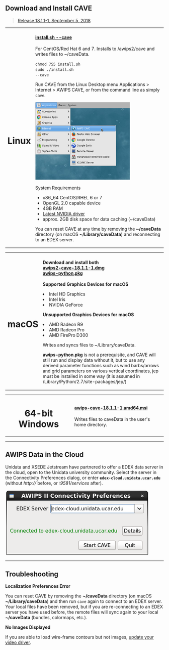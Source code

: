 ## Download and Install CAVE

> [Release 18.1.1-1, September 5, 2018](https://www.unidata.ucar.edu/blogs/news/category/AWIPS)

|                                          |   |
|:----------------------------------------:|:--|
| <h1><i class="fa fa-linux"></i> Linux  </h1> | <h4>[install.sh --cave <i class="fa fa-download"></i>](https://www.unidata.ucar.edu/software/awips2/install.sh)  </h4>       <p>For CentOS/Red Hat 6 and 7. Installs to /awips2/cave and writes files to ~/caveData.</p> <tt><code>chmod 755 install.sh<br>sudo ./install.sh --cave</code></tt><p>Run CAVE from the Linux Desktop menu Applications > Internet > AWIPS CAVE, or from the command line as simply `cave`.</p> <p><img src="/images/cave_linux_menu.png" style="width:300px;"></p><div class="admonition note"><p class="admonition-title">System Requirements</p><ul><li>x86_64 CentOS/RHEL 6 or 7</li><li>OpenGL 2.0 capable device</li><li>4GB RAM</li><li><a href="http://www.nvidia.com/Download/index.aspx?lang=en-us">Latest NVIDIA driver</a></li><li>approx. 2GB disk space for data caching (~/caveData)</li></ul></div><p>You can reset CAVE at any time by removing the **~/caveData** directory (on macOS **~/Library/caveData**) and reconnecting to an EDEX server. </p>  |

|                                          |   |
|:----------------------------------------:|:--|
| <h1><i class="fa fa-apple"></i> macOS	      </h1>|<h4>    Download and install both<br>[awips2-cave-18.1.1-1.dmg <i class="fa fa-download"></i>](https://www.unidata.ucar.edu/downloads/awips2/awips2-cave-18.1.1-1.dmg)<br>[awips-python.pkg <i class="fa fa-download"></i>](https://www.unidata.ucar.edu/downloads/awips2/awips-python.pkg)</h4> <p>**Supported Graphics Devices for macOS**<li>Intel HD Graphics</li><li>Intel Iris</li><li>NVIDIA GeForce</li></p><p>**Unsupported Graphics Devices for macOS**<li>AMD Radeon R9</li><li>AMD Radeon Pro</li><li>AMD FirePro D300</li></p> <p>Writes and syncs files to ~/Library/caveData.</p> <p>**awips-python.pkg** is not a prerequisite, and CAVE will still run and display data without it, but to use any derived parameter functions such as wind barbs/arrows and grid parameters on various vertical coordinates, jep must be installed in some way (it is assumed in /Library/Python/2.7/site-packages/jep/)</p>|

|                                          |   |
|:----------------------------------------:|:--|
| <h1><i class="fa fa-windows"></i> 64-bit Windows </h1> | <h4> [awips-cave-18.1.1-1.amd64.msi <i class="fa fa-download"></i>](https://www.unidata.ucar.edu/downloads/awips2/awips-cave-18.1.1-1.amd64.msi)  </h4>  <p>Writes files to caveData in the user's home directory.</p>|

---

## AWIPS Data in the Cloud

Unidata and XSEDE Jetstream have partnered to offer a EDEX data server in the cloud, open to the Unidata university community.  Select the server in the Connectivity Preferences dialog, or enter **`edex-cloud.unidata.ucar.edu`** (without *http://* before, or *:9581/services* after).

![EDEX in the cloud](../images/boEbFSf28t.gif)

---

## Troubleshooting

**Localization Preferences Error**

You can reset CAVE by removing the **~/caveData** directory (on macOS **~/Library/caveData**) and then run `cave` again to connect to an EDEX server.  Your local files have been removed, but if you are re-connecting to an EDEX server you have used before, the remote files will sync again to your local **~/caveData** (bundles, colormaps, etc.).

**No Images Displayed**

If you are able to load wire-frame contours but not images, [update your video driver](http://www.nvidia.com/Download/index.aspx?lang=en-us). 
